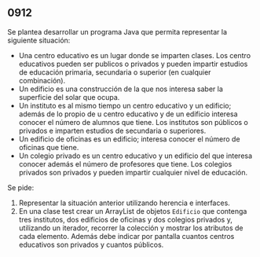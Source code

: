 ## 0912

Se plantea desarrollar un programa Java que permita representar la siguiente situación:

* Una centro educativo es un lugar donde se imparten clases. Los centro educativos pueden ser publicos o privados y pueden impartir estudios de educación primaria, secundaria o superior (en cualquier combinación).
* Un edificio es una construcción de la que nos interesa saber la superficie del solar que ocupa.
* Un instituto es al mismo tiempo un centro educativo y un edificio; además de lo propio de u centro educativo y de un edificio interesa conocer el número de alumnos que tiene. Los institutos son públicos o privados e imparten estudios de secundaria o superiores.
* Un edificio de oficinas es un edificio; interesa conocer el número de oficinas que tiene.
* Un colegio privado es un centro educativo y un edificio del que interesa conocer además el número de profesores que tiene. Los colegios privados son privados y pueden impartir cualquier nivel de educación.

Se pide:

1. Representar la situación anterior utilizando herencia e interfaces.
2. En una clase test crear un ArrayList de objetos `Edificio` que contenga tres institutos, dos edificios de oficinas y dos colegios privados y, utilizando un iterador, recorrer la colección y mostrar los atributos de cada elemento. Además debe indicar por pantalla cuantos centros educativos son privados y cuantos públicos.


